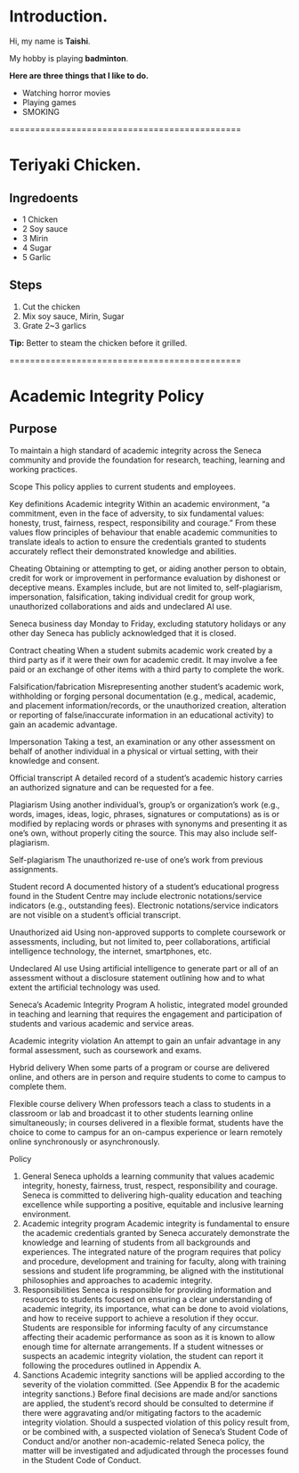 # Introduction.

Hi, my name is **Taishi**.

My hobby is playing **badminton**.

**Here are three things that I like to do.**
- Watching horror movies
- Playing games
- SMOKING

=============================================
# Teriyaki Chicken.

## Ingredoents
- 1 Chicken
- 2 Soy sauce
- 3 Mirin
- 4 Sugar
- 5 Garlic

## Steps
1. Cut the chicken
2. Mix soy sauce, Mirin, Sugar
3. Grate 2~3 garlics

**Tip:**
Better to steam the chicken before it grilled.

=============================================
# Academic Integrity Policy

## Purpose
To maintain a high standard of academic integrity across the Seneca community and provide the foundation for research, teaching, learning and working practices. 

Scope
This policy applies to current students and employees.

Key definitions
Academic integrity
Within an academic environment, “a commitment, even in the face of adversity, to six fundamental values: honesty, trust, fairness, respect, responsibility and courage.” From these values flow principles of behaviour that enable academic communities to translate ideals to action to ensure the credentials granted to students accurately reflect their demonstrated knowledge and abilities. 

Cheating
Obtaining or attempting to get, or aiding another person to obtain, credit for work or improvement in performance evaluation by dishonest or deceptive means. Examples include, but are not limited to, self-plagiarism, impersonation, falsification, taking individual credit for group work, unauthorized collaborations and aids and undeclared AI use.  

Seneca business day
Monday to Friday, excluding statutory holidays or any other day Seneca has publicly acknowledged that it is closed.

Contract cheating
When a student submits academic work created by a third party as if it were their own for academic credit. It may involve a fee paid or an exchange of other items with a third party to complete the work.

Falsification/fabrication
Misrepresenting another student’s academic work, withholding or forging personal documentation (e.g., medical, academic, and placement information/records, or the unauthorized creation, alteration or reporting of false/inaccurate information in an educational activity) to gain an academic advantage.

Impersonation
Taking a test, an examination or any other assessment on behalf of another individual in a physical or virtual setting, with their knowledge and consent. 

Official transcript
A detailed record of a student’s academic history carries an authorized signature and can be requested for a fee.

Plagiarism
Using another individual’s, group’s or organization’s work (e.g., words, images, ideas, logic, phrases, signatures or computations) as is or modified by replacing words or phrases with synonyms and presenting it as one’s own, without properly citing the source. This may also include self-plagiarism. 

Self-plagiarism
The unauthorized re-use of one’s work from previous assignments.

Student record
A documented history of a student’s educational progress found in the Student Centre may include electronic notations/service indicators (e.g., outstanding fees). Electronic notations/service indicators are not visible on a student’s official transcript. 

Unauthorized aid
Using non-approved supports to complete coursework or assessments, including, but not limited to, peer collaborations, artificial intelligence technology, the internet, smartphones, etc.

Undeclared AI use
Using artificial intelligence to generate part or all of an assessment without a disclosure statement outlining how and to what extent the artificial technology was used.

Seneca’s Academic Integrity Program
A holistic, integrated model grounded in teaching and learning that requires the engagement and participation of students and various academic and service areas.

Academic integrity violation 
An attempt to gain an unfair advantage in any formal assessment, such as coursework and exams.

Hybrid delivery 
When some parts of a program or course are delivered online, and others are in person and require students to come to campus to complete them.

Flexible course delivery
When professors teach a class to students in a classroom or lab and broadcast it to other students learning online simultaneously; in courses delivered in a flexible format, students have the choice to come to campus for an on-campus experience or learn remotely online synchronously or asynchronously. 

Policy
1. General
Seneca upholds a learning community that values academic integrity, honesty, fairness, trust, respect, responsibility and courage.
Seneca is committed to delivering high-quality education and teaching excellence while supporting a positive, equitable and inclusive learning environment.  
2. Academic integrity program
Academic integrity is fundamental to ensure the academic credentials granted by Seneca accurately demonstrate the knowledge and learning of students from all backgrounds and experiences.
The integrated nature of the program requires that policy and procedure, development and training for faculty, along with training sessions and student life programming, be aligned with the institutional philosophies and approaches to academic integrity.
3. Responsibilities
Seneca is responsible for providing information and resources to students focused on ensuring a clear understanding of academic integrity, its importance, what can be done to avoid violations, and how to receive support to achieve a resolution if they occur.
Students are responsible for informing faculty of any circumstance affecting their academic performance as soon as it is known to allow enough time for alternate arrangements.
If a student witnesses or suspects an academic integrity violation, the student can report it following the procedures outlined in Appendix A.
4. Sanctions
Academic integrity sanctions will be applied according to the severity of the violation committed. (See Appendix B for the academic integrity sanctions.)
Before final decisions are made and/or sanctions are applied, the student’s record should be consulted to determine if there were aggravating and/or mitigating factors to the academic integrity violation.
Should a suspected violation of this policy result from, or be combined with, a suspected violation of Seneca’s Student Code of Conduct and/or another non-academic-related Seneca policy, the matter will be investigated and adjudicated through the processes found in the Student Code of Conduct.
